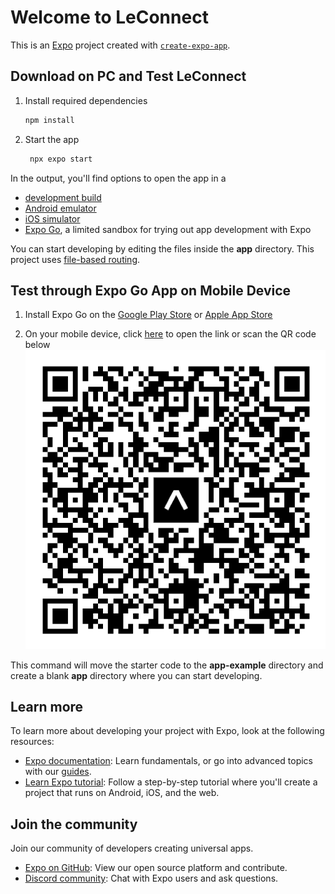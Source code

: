 # Welcome to LeConnect

This is an [Expo](https://expo.dev) project created with [`create-expo-app`](https://www.npmjs.com/package/create-expo-app).

## Download on PC and Test LeConnect

1. Install required dependencies

   ```bash
   npm install
   ```

2. Start the app

   ```bash
    npx expo start
   ```

In the output, you'll find options to open the app in a

- [development build](https://docs.expo.dev/develop/development-builds/introduction/)
- [Android emulator](https://docs.expo.dev/workflow/android-studio-emulator/)
- [iOS simulator](https://docs.expo.dev/workflow/ios-simulator/)
- [Expo Go](https://expo.dev/go), a limited sandbox for trying out app development with Expo

You can start developing by editing the files inside the **app** directory. This project uses [file-based routing](https://docs.expo.dev/router/introduction).

## Test through Expo Go App on Mobile Device

1. Install Expo Go on the [Google Play Store](https://play.google.com/store/apps/details?id=host.exp.exponent&pcampaignid=web_share) or [Apple App Store](https://apps.apple.com/us/app/expo-go/id982107779)

2. On your mobile device, click [here](exp://u.expo.dev/560b3be0-c28c-4d81-8765-e0b17ae89767/group/34ebe5e4-5201-49b3-addd-cdee050fc599) to open the link or scan the QR code below
![screenshot](assets/images/QRcode.png)

This command will move the starter code to the **app-example** directory and create a blank **app** directory where you can start developing.

## Learn more

To learn more about developing your project with Expo, look at the following resources:

- [Expo documentation](https://docs.expo.dev/): Learn fundamentals, or go into advanced topics with our [guides](https://docs.expo.dev/guides).
- [Learn Expo tutorial](https://docs.expo.dev/tutorial/introduction/): Follow a step-by-step tutorial where you'll create a project that runs on Android, iOS, and the web.

## Join the community

Join our community of developers creating universal apps.

- [Expo on GitHub](https://github.com/expo/expo): View our open source platform and contribute.
- [Discord community](https://chat.expo.dev): Chat with Expo users and ask questions.